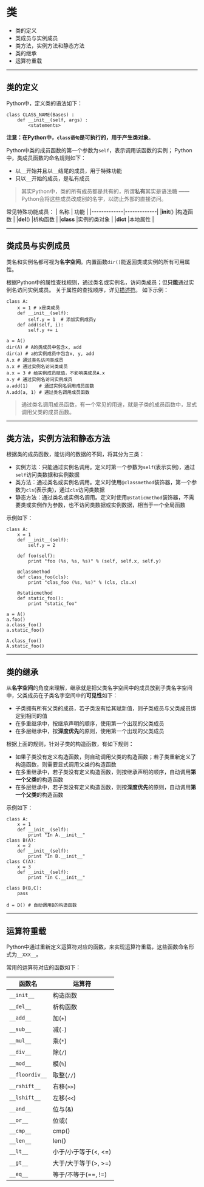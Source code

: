 # 类

+ 类的定义
+ 类成员与实例成员
+ 类方法，实例方法和静态方法
+ 类的继承
+ 运算符重载

--------------------------------------------------------------------------------
## 类的定义

Python中，定义类的语法如下：
```
class CLASS_NAME(Bases) :
	def __init__(self, args) :
		<statements>
```
**注意：**在Python中，`class语句`是可执行的，用于产生**类对象**。

Python中类的成员函数的第一个参数为`self`，表示调用该函数的实例； Python中，类成员函数的命名规则如下：
+ 以`__`开始并且以`__`结尾的成员，用于特殊功能
+ 只以`__`开始的成员，是私有成员

> 其实Python中，类的所有成员都是共有的，所谓**私有**其实是语法糖 —— Python会将这些成员改成别的名字，以防止外部的直接访问。

常见特殊功能成员：
| 名称        | 功能        |
|-------------|-------------|
|__init__()   |构造函数		|
|__del__()    |析构函数     |
|__class__	  |实例的类对象 |
|__dict__	  |本地属性	 	|

--------------------------------------------------------------------------------
## 类成员与实例成员

类名和实例名都可视为**名字空间**。内置函数`dir()`能返回类或实例的所有可用属性。 

根据Python中的属性查找规则，通过类名或实例名，访问类成员；但**只能**通过实例名访问实例成员。
关于属性的查找顺序，详见[描述符](descriptor.md)。
如下示例：
```
class A:
	x = 1 # x是类成员
	def __init__(self):
		self.y = 1	# 添加实例成员y
	def add(self, i):
		self.y += i 

a = A()
dir(A) # A的类成员中包含x, add
dir(a) # a的实例成员中包含x, y, add
A.x # 通过类名访问类成员
a.x # 通过实例名访问类成员
a.x = 3 # 给实例成员赋值，不影响类成员A.x
a.y # 通过实例名访问实例成员
a.add(1)	# 通过实例名调用成员函数
A.add(a, 1) # 通过类名调用成员函数
```

> 通过类名调用成员函数，有一个常见的用途，就是子类的成员函数中，显式调用父类的成员函数。

--------------------------------------------------------------------------------
## 类方法，实例方法和静态方法

根据类的成员函数，能访问的数据的不同，将其分为三类：
+ 实例方法：只能通过实例名调用。定义时第一个参数为`self`(表示实例)，通过`self`访问类数据和实例数据
+ 类方法：通过类名或实例名调用。定义时使用`@classmethod`装饰器，第一个参数为`cls`(表示类)，通过`cls`访问类数据
+ 静态方法：通过类名或实例名调用。定义时使用`@staticmethod`装饰器，不需要类或实例作为参数，也不访问类数据或实例数据，相当于一个全局函数

示例如下：
```
class A:
	x = 1
	def __init__(self):
		self.y = 2	

	def foo(self):
		print "foo (%s, %s, %s)" % (self, self.x, self.y)

	@classmethod
	def class_foo(cls):
		print "clas_foo (%s, %s)" % (cls, cls.x)

	@staticmethod
	def static_foo():
		print "static_foo"

a = A()
a.foo()
a.class_foo()
a.static_foo()

A.class_foo()
A.static_foo()

```

--------------------------------------------------------------------------------
## 类的继承

从**名字空间**的角度来理解，继承就是把父类名字空间中的成员放到子类名字空间中，父类成员在子类名字空间中的**可见性**如下：
+ 子类拥有所有父类的成员，若子类没有给其赋新值，则子类成员与父类成员绑定到相同的值
+ 在多重继承中，按继承声明的顺序，使用第一个出现的父类成员
+ 在多层继承中，按**深度优先**的原则，使用第一个出现的父类成员

根据上面的规则，针对子类的构造函数，有如下规则：
+ 如果子类没有定义构造函数，则自动调用父类的构造函数；若子类重新定义了构造函数，则需要显式调用父类的构造函数
+ 在多重继承中，若子类没有定义构造函数，则按继承声明的顺序，自动调用**第一个父类**的构造函数
+ 在多层继承中，若子类没有定义构造函数，则按**深度优先**的原则，自动调用**第一个父类**的构造函数

示例如下：
```
class A:
	x = 1
	def __init__(self):
		print "In A.__init__"
class B(A):
	x = 2
	def __init__(self):
		print "In B.__init__"
class C(A):
	x = 3
	def __init__(self):
		print "In C.__init__"

class D(B,C):
	pass

d = D() # 自动调用B的构造函数
```
--------------------------------------------------------------------------------
## 运算符重载

Python中通过重新定义运算符对应的函数，来实现运算符重载，这些函数命名形式为``__XXX__``。

常用的运算符对应的函数如下：

|函数名			|运算符		|
|---------------|-----------|
|`__init__`		|构造函数	|
|`__del__`		|析构函数	|
|`__add__`		|加(`+`)	|
|`__sub__`		|减(`-`)	|
|`__mul__`		|乘(`*`)	|
|`__div__`	    |除(`/`)	|
|`__mod__`	    |模(`%`)	|
|`__floordiv__`	|取整(`//`)	|
|`__rshift__`	|右移(`>>`)		|
|`__lshift__`	|左移(`<<`)		|
|`__and__`	|位与(&)		|
|`__or__`	|位或(|)		|
|`__cmp__`	|cmp()			|
|`__len__`	|len()		|
|`__lt__`	|小于/小于等于(<, <=)	|
|`__gt__`	|大于/大于等于(>, >=)	|
|`__eq__`	|等于/不等于(==, !=)	|
